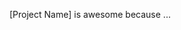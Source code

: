 <!-- ===Instructions===
In the space at the end, enter a short description of the project. The autonomy level (fully autonomous vs. manual intervention) of various categories is shown via emoji. See https://github.com/sgbaird/awesome-self-driving-labs#emoji-key for an emoji key, and see other entries for usage. If you're unsure of some (or all) emoji labels, then use❔; please clarify whether this is because you're unsure if the info is available vs. you're certain the info is *not* there. Either is fine; all contributions are welcome! In the former case, we'll do our best to do the sifting and assign the appropriate label. Some examples:
🧪🔬🏗️💻 means fully autonomous
🧪🔬✖️💻 means fully autonomous, except for sample transfer
🧪🔬❔💻 means fully autonomous, except unsure about sample transfer

Also, manuscript citations follow this general format (volume, issue, and page numbers optional):
[Title](https://doi.org/<doi>). Last, F.; Last, F.; ... ; Last, F. *Journal* YYYY, # (#), #–#.

For example:
[A Self-Driving Laboratory Designed to Accelerate the Discovery of Adhesive Materials](https://doi.org/10.1039/D2DD00029F). Rooney, M. B.; MacLeod, B. P.; Oldford, R.; Thompson, Z. J.; White, K. L.; Tungjunyatham, J.; Stankiewicz, B. J.; Berlinguette, C. P. *Digital Discovery* 2022.
======================= -->

[Project Name] is awesome because ...
